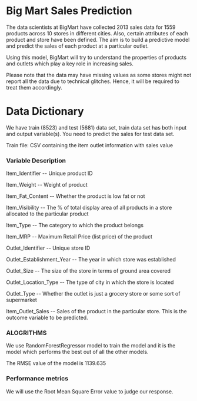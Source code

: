 # Big Mart Sales Prediction
The data scientists at BigMart have collected 2013 sales data for 1559 products across 10 stores in different cities. Also, certain attributes of each product and store have been defined. The aim is to build a predictive model and predict the sales of each product at a particular outlet.

Using this model, BigMart will try to understand the properties of products and outlets which play a key role in increasing sales.

Please note that the data may have missing values as some stores might not report all the data due to technical glitches. Hence, it will be required to treat them accordingly. 



# Data Dictionary
We have train (8523) and test (5681) data set, train data set has both input and output variable(s). You need to predict the sales for test data set.



Train file: CSV containing the item outlet information with sales value

### Variable	Description

Item_Identifier	-- Unique product ID

Item_Weight --	Weight of product

Item_Fat_Content --	Whether the product is low fat or not

Item_Visibility --	The % of total display area of all products in a store allocated to the particular product

Item_Type --	The category to which the product belongs

Item_MRP --	Maximum Retail Price (list price) of the product

Outlet_Identifier --	Unique store ID

Outlet_Establishment_Year	-- The year in which store was established

Outlet_Size	-- The size of the store in terms of ground area covered

Outlet_Location_Type --	The type of city in which the store is located

Outlet_Type	-- Whether the outlet is just a grocery store or some sort of supermarket

Item_Outlet_Sales	-- Sales of the product in the particular store. This is the outcome variable to be predicted.

### ALOGRITHMS

We use RandomForestRegressor model to train the model and  it is the model which performs the best out of all the other models.

The RMSE value of the model is 1139.635


### Performance metrics

We will use the Root Mean Square Error value to judge our response.


